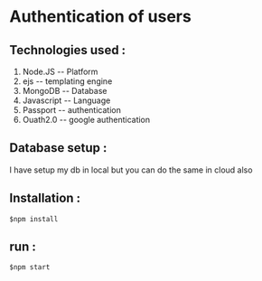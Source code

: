 # Authentication of users 

## Technologies used :
1. Node.JS -- Platform
2. ejs -- templating engine
3. MongoDB -- Database
4. Javascript -- Language
5. Passport -- authentication
6. Ouath2.0 -- google authentication

## Database setup :
I have setup my db in local but you can do the same in cloud also 

## Installation :
```$npm install```

## run :
```$npm start```

